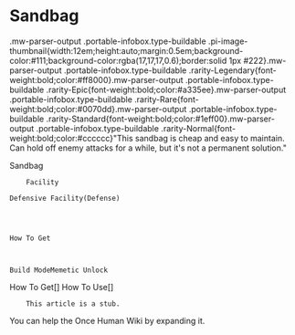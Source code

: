 # Sandbag

.mw-parser-output .portable-infobox.type-buildable .pi-image-thumbnail{width:12em;height:auto;margin:0.5em;background-color:#111;background-color:rgba(17,17,17,0.6);border:solid 1px #222}.mw-parser-output .portable-infobox.type-buildable .rarity-Legendary{font-weight:bold;color:#ff8000}.mw-parser-output .portable-infobox.type-buildable .rarity-Epic{font-weight:bold;color:#a335ee}.mw-parser-output .portable-infobox.type-buildable .rarity-Rare{font-weight:bold;color:#0070dd}.mw-parser-output .portable-infobox.type-buildable .rarity-Standard{font-weight:bold;color:#1eff00}.mw-parser-output .portable-infobox.type-buildable .rarity-Normal{font-weight:bold;color:#cccccc}"This sandbag is cheap and easy to maintain. Can hold off enemy attacks for a while, but it's not a permanent solution."

Sandbag

	

	
		Facility
	
	Defensive Facility(Defense)




	How To Get


	
	Build ModeMemetic Unlock





How To Get[]
How To Use[]

    
        This article is a stub.
        
You can help the Once Human Wiki by expanding it.

